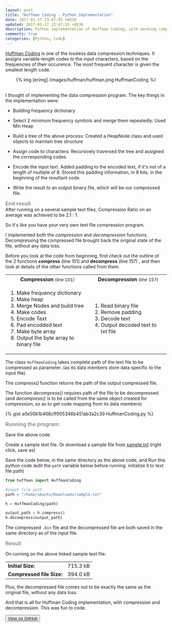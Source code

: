 ```yaml
---
layout: post
title: "Huffman Coding - Python Implementation"
date: 2017-01-17 23:47:55 +0530
updated: 2017-01-17 23:47:55 +0530
description: Python implementation of Huffman Coding, with working compression and decompression functions
comments: true
categories: [Python, Code]
---
```


[Huffman Coding](https://en.wikipedia.org/wiki/Huffman_coding) is one of the lossless data compression techniques. It assigns variable-length codes to the input characters, based on the frequencies of their occurence. The most frequent character is given the smallest length code. <br> <!-- more -->

<center>
	{% img [erimg] /images/huffman/huffman.png HuffmanCoding %}
</center><br>


I thought of implementing the data compression program. The key things in the implementation were: <br> 

* Building frequency dictionary

* Select 2 minimum frequency symbols and merge them repeatedly: Used Min Heap 

* Build a tree of the above process: Created a HeapNode class and used objects to maintain tree structure

* Assign code to characters: Recursively traversed the tree and assigned the corresponding codes

* Encode the input text. Added padding to the encoded text, if it's not of a length of multiple of 8. Stored this padding information, in 8 bits, in the beginning of the resultant code.

* Write the result to an output binary file, which will be our compressed file.


<h3 style="margin: 0;
    font-weight: 600;
    color: #888;">
    End result</h3>
After running on a several sample text files, Compression Ratio on an average was achieved to be 2.1 : 1.

So it's like you have your very own text file compression program.


I implemented both the *compression* and *decompression* functions. Decompressing the compressed file brought back the original state of the file, without any data loss.


Before you look at the code from beginning, first check out the outline of the 2 functions **compress** (line 101) and **decompress** (line 157) , and then look at details of the other functions called from them.


<table class="table">
	<tr class="center">
		<th>Compression <small style="font-weight: normal;"> (line 101)</small></th>
		<th>Decompression <small style="font-weight: normal;"> (line 157)</small></th>
	</tr>
	<tr>
		<td>
			<ol>
				<li>Make frequency dictionary</li>
				<li>Make heap</li>
				<li>Merge Nodes and build tree</li>
				<li>Make codes</li>
				<li>Encode Text</li>
				<li>Pad encodded text</li>
				<li>Make byte array</li>
				<li>Output the byte array to binary file</li>
			</ol>
		</td>
		<td>
			<ol>
				<li>Read binary file</li>
				<li>Remove padding</li>
				<li>Decode text</li>
				<li>Output decoded text to txt file</li>
			</ol>
		</td>
	</tr>
</table>

The class `HuffmanCoding` takes complete path of the text file to be compressed as parameter. (as its data members store data specific to the input file). 

The *compress()* function returns the path of the output compressed file. 

The function *decompress()* requires path of the file to be decompressed. (and *decompress()* is to be called from the same object created for *compression*, so as to get code mapping from its data members)

{% gist a0e50b1b468cff905346b451ab3a2c39 HuffmanCoding.py %}


<h3 style="margin: 0;
    font-weight: 600;
    color: #888;">
    Running the program:</h3>


Save the above code.


Create a sample text file. Or download a sample file from [sample.txt](https://raw.githubusercontent.com/bhrigu123/huffman-coding/master/sample.txt) (right click, save as)


Save the code below, in the same directory as the above code, and Run this python code (edit the `path` variable below before running. initialize it to text file path)

```python UseHuffman.py
from huffman import HuffmanCoding

#input file path
path = "/home/ubuntu/Downloads/sample.txt"

h = HuffmanCoding(path)

output_path = h.compress()
h.decompress(output_path)
```

The compressed `.bin` file and the decompressed file are both saved in the same directory as of the input file.


<h3 style="margin: 0;
    font-weight: 600;
    color: #888;">
    Result</h3>

On running on the above linked sample text file:


<table class="table">
	<tr>
		<td><b>Initial Size:</b></td>
		<td>715.3 kB</td>
	</tr>
	<tr>
		<td><b>Compressed file Size:</b></td>
		<td>394.0 kB</td>
	</tr>
</table>

Plus, the decompressed file comes out to be exactly the same as the original file, without any data loss.


And that is all for Huffman Coding implementation, with compression and decompression. This was fun to code.

<button type="button" class="btn btn-default">
	<a href="https://github.com/bhrigu123/huffman-coding" target="_blank">
	View on GitHub</a>
</button>